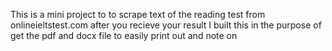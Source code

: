 This is a mini project to to scrape text of the reading test from onlineieltstest.com after you recieve your result
I built this in the purpose of get the pdf and docx file to easily print out and note on
